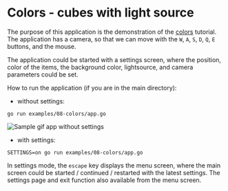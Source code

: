 # Colors - cubes with light source

The purpose of this application is the demonstration of the [colors](https://learnopengl.com/Lighting/Colors) tutorial. The application has a camera, so that we can move with the `W`, `A`, `S`, `D`, `Q`, `E` buttons, and the mouse.

The application could be started with a settings screen, where the position, color of the items, the background color, lightsource, and camera parameters could be set.

How to run the application (if you are in the main directory):

- without settings:

```
go run examples/08-colors/app.go
```

![Sample gif app without settings](./sample/sample.gif)

- with settings:

```
SETTINGS=on go run examples/08-colors/app.go
```

In settings mode, the `escape` key displays the menu screen, where the main screen could be started / continued / restarted with the latest settings. The settings page and exit function also available from the menu screen.

